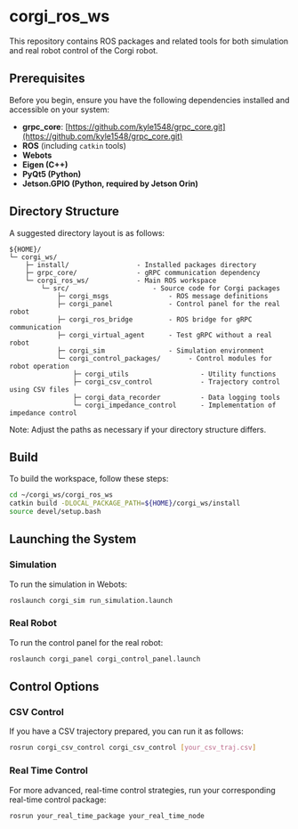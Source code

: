 # corgi_ros_ws
This repository contains ROS packages and related tools for both simulation and real robot control of the Corgi robot. 


## Prerequisites
Before you begin, ensure you have the following dependencies installed and accessible on your system:

- **grpc_core**: [https://github.com/kyle1548/grpc_core.git](https://github.com/kyle1548/grpc_core.git)
- **ROS** (including `catkin` tools)
- **Webots**
- **Eigen (C++)**
- **PyQt5 (Python)**
- **Jetson.GPIO (Python, required by Jetson Orin)**


## Directory Structure
A suggested directory layout is as follows:

```
${HOME}/
└─ corgi_ws/
    ├─ install/                 - Installed packages directory
    ├─ grpc_core/               - gRPC communication dependency
    └─ corgi_ros_ws/            - Main ROS workspace
        └─ src/                     - Source code for Corgi packages
            ├─ corgi_msgs               - ROS message definitions
            ├─ corgi_panel              - Control panel for the real robot
            ├─ corgi_ros_bridge         - ROS bridge for gRPC communication
            ├─ corgi_virtual_agent      - Test gRPC without a real robot
            ├─ corgi_sim                - Simulation environment
            └─ corgi_control_packages/       - Control modules for robot operation
                ├─ corgi_utils                  - Utility functions
                ├─ corgi_csv_control            - Trajectory control using CSV files
                ├─ corgi_data_recorder          - Data logging tools
                └─ corgi_impedance_control      - Implementation of impedance control
```

Note: Adjust the paths as necessary if your directory structure differs.


## Build
To build the workspace, follow these steps:

```bash
cd ~/corgi_ws/corgi_ros_ws
catkin build -DLOCAL_PACKAGE_PATH=${HOME}/corgi_ws/install
source devel/setup.bash
```


## Launching the System

### Simulation
To run the simulation in Webots:

```bash
roslaunch corgi_sim run_simulation.launch
```

### Real Robot
To run the control panel for the real robot:

```bash
roslaunch corgi_panel corgi_control_panel.launch
```


## Control Options

### CSV Control
If you have a CSV trajectory prepared, you can run it as follows:

```bash
rosrun corgi_csv_control corgi_csv_control [your_csv_traj.csv]
```

### Real Time Control
For more advanced, real-time control strategies, run your corresponding real-time control package:

```bash
rosrun your_real_time_package your_real_time_node
```